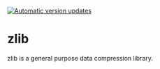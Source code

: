 [![Automatic version updates](https://github.com/ZOSOpenTools/zlibport/actions/workflows/bump.yml/badge.svg)](https://github.com/ZOSOpenTools/zlibport/actions/workflows/bump.yml)

# zlib
zlib is a general purpose data compression library.

